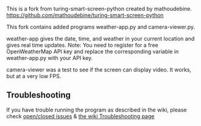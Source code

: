 This is a fork from turing-smart-screen-python created by mathoudebine.
https://github.com/mathoudebine/turing-smart-screen-python

This fork contains added programs weather-app.py and camera-viewer.py.

weather-app gives the date, time, and weather in your current location and gives real time updates.
Note: You need to register for a free OpenWeatherMap API key and replace the corresponding variable in weather-app.py with your API key.

camera-viewer was a test to see if the screen can display video.  It works, but at a very low FPS.

## Troubleshooting
If you have trouble running the program as described in the wiki, please check [open/closed issues](https://github.com/mathoudebine/turing-smart-screen-python/issues) & [the wiki Troubleshooting page](https://github.com/mathoudebine/turing-smart-screen-python/wiki/Troubleshooting)


